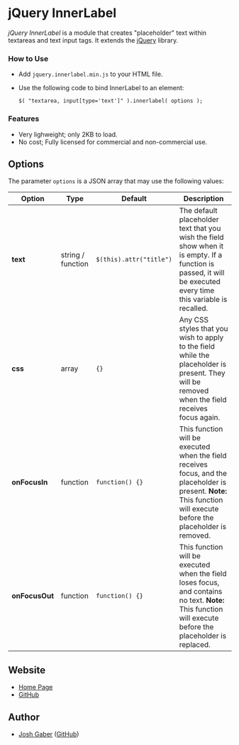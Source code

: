 # jQuery InnerLabel

*jQuery InnerLabel* is a module that creates "placeholder" text within textareas and text input tags. It extends the [jQuery](http://jquery.com) library.

### How to Use

* Add `jquery.innerlabel.min.js` to your HTML file.
* Use the following code to bind InnerLabel to an element:

	<pre><code>$( "textarea, input[type='text']" ).innerlabel( options );</code></pre>

### Features

* Very lighweight; only 2KB to load.
* No cost; Fully licensed for commercial and non-commercial use.

## Options

The parameter `options` is a JSON array that may use the following values:

<table>
	<thead>
		<tr>
			<th>Option</th>
			<th>Type</th>
			<th>Default</th>
			<th>Description</th>
		</tr>
	</thead>
	<tbody>
		<tr>
			<td><strong>text</strong></td>
			<td>string / function</td>
			<td><code>$(this).attr("title")</code></td>
			<td>The default placeholder text that you wish the field show when it is empty. If a function is passed, it will be executed every time this variable is recalled.</td>
		</tr>
		<tr>
			<td><strong>css</strong></td>
			<td>array</td>
			<td><code>{}</code></td>
			<td>Any CSS styles that you wish to apply to the field while the placeholder is present. They will be removed when the field receives focus again.</td>
		</tr>
		<tr>
			<td><strong>onFocusIn</strong></td>
			<td>function</td>
			<td><code>function() {}</code></td>
			<td>This function will be executed when the field receives focus, and the placeholder is present. <strong>Note:</strong> This function will execute before the placeholder is removed.</td>
		</tr>
		<tr>
			<td><strong>onFocusOut</strong></td>
			<td>function</td>
			<td><code>function() {}</code></td>
			<td>This function will be executed when the field loses focus, and contains no text. <strong>Note:</strong> This function will execute before the placeholder is replaced.</td>
		</tr>
	</tbody>
</table>

## Website

* [Home Page](http://joshgaber.ca/code-projects/jquery-innerlabel/)
* [GitHub](https://github.com/joshgaber/InnerLabel)

## Author

* [Josh Gaber](http://joshgaber.ca) ([GitHub](https://github.com/joshgaber))
